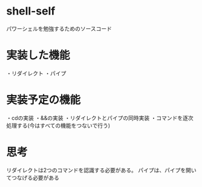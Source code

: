 # shell-self
パワーシェルを勉強するためのソースコード

# 実装した機能
・リダイレクト
・パイプ

# 実装予定の機能
・cdの実装
・&&の実装
・リダイレクトとパイプの同時実装
・コマンドを逐次処理する(今はすべての機能をつないで行う)

# 思考
リダイレクトは2つのコマンドを認識する必要がある。
パイプは、パイプを開いてつなげる必要がある